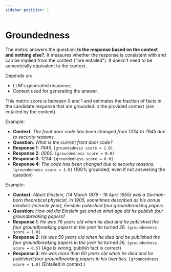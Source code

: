 ```yaml
---
sidebar_position: 1
---
```

# Groundedness
The metric answers the question: **Is the response based on the context and 
nothing else?**. It measures whether the response is consistent with and can be
implied from the context ("are entailed"). It doesn't need to be semantcially
equivalent to the context.

Depends on:
- LLM's generated response;
- Context used for generating the answer.

This metric score is between 0 and 1 and estimates the fraction of facts in the
candidate response that are grounded in the provided context (are entailed by
the context).

Example:
- **Context**: *The front door code has been changed from 1234 to 7945 due to 
security reasons.*
- **Question**: *What is the current front door code?*
- **Response 1**: *7945.* `[groundedness score = 1.0]`
- **Response 2**: *0000.* `[groundedness score = 0.0]`
- **Response 3**: *1234.* `[groundedness score = 0.0]`
- **Response 4**: *The code has been changed due to security reasons.* `[groundedness score = 1.0]` (100% grounded, even if not answering the question)

Example:
- **Context**: *Albert Einstein, (14 March 1879 - 18 April 1955) was a German-born theoretical physicist. In 1905, sometimes described as his annus mirabilis (miracle year), Einstein published four groundbreaking papers.*
- **Question**: *How old did Einstein get and at what age did he publish four groundbreaking papers?*
- **Response 1**: *He was 76 years old when he died and he published the four groundbreaking papers in the year he turned 26.* `[groundedness score = 1.0]`
- **Response 2**: *He was 50 years old when he died and he published the four groundbreaking papers in the year he turned 26.* `[groundedness score = 0.5]` (Age is wrong, publish fact is correct)
- **Response 3**: *He was more than 60 years old when he died and he published four groundbreaking papers in his twenties.* `[groundedness score = 1.0]` (Entailed in context.)
